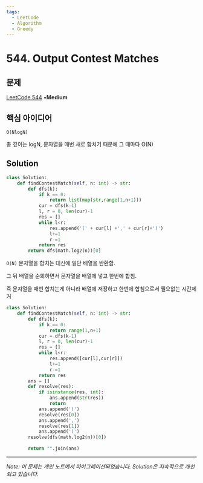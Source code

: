 ```yaml
---
tags:
  - LeetCode
  - Algorithm
  - Greedy
---
```


# 544. Output Contest Matches

## 문제

[LeetCode 544](https://leetcode.com/problems/output-contest-matches/) •**Medium**

## 핵심 아이디어

`O(NlogN)`

총 깊이는 logN, 문자열을 매번 새로 합치기 때문에 그 때마다 O(N)

## Solution

```python
class Solution:
    def findContestMatch(self, n: int) -> str:
        def dfs(k):
            if k == 0:
                return list(map(str,range(1,n+1)))
            cur = dfs(k-1)
            l, r = 0, len(cur)-1
            res = []
            while l<r:
                res.append('(' + cur[l] +',' + cur[r]+')')
                l+=1
                r-=1
            return res
        return dfs(math.log2(n))[0]
```

`O(N)` 문자열을 합치는 대신에 일단 배열을 반환함.

그 뒤 배열을 순회하면서 문자열을 배열에 넣고 한번에 합침.

즉 문자열을 매번 합치는게 아니라 배열에 저장하고 한번에 합침으로서 필요없는 시간제거

```python
class Solution:
    def findContestMatch(self, n: int) -> str:
        def dfs(k):
            if k == 0:
                return range(1,n+1)
            cur = dfs(k-1)
            l, r = 0, len(cur)-1
            res = []
            while l<r:
                res.append([cur[l],cur[r]])
                l+=1
                r-=1
            return res
        ans = []
        def resolve(res):
            if isinstance(res, int):
                ans.append(str(res))
                return
            ans.append('(')
            resolve(res[0])
            ans.append(',')
            resolve(res[1])
            ans.append(')')
        resolve(dfs(math.log2(n))[0])
        
        return "".join(ans)
```

---

*Note: 이 문제는 개인 노트에서 마이그레이션되었습니다. Solution은 지속적으로 개선되고 있습니다.*
